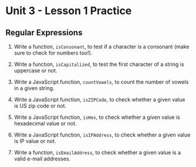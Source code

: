 # Unit 3 - Lesson 1 Practice
## Regular Expressions

1. Write a function, `isConsonant`, to test if a character is a consonant (make sure to check for numbers too!).

1. Write a function, `isCapitalized`, to test the first character of a string is uppercase or not.

2. Write a JavaScript function, `countVowels`, to count the number of vowels in a given string.

3. Write a JavaScript function, `isZIPCode`, to check whether a given value is US zip code or not.

4. Write a JavaScript function, `isHex`, to check whether a given value is hexadecimal value or not.

5. Write a JavaScript function, `isIPAddress`, to check whether a given value is IP value or not.

6. Write a function, `isEmailAddress`, to check whether a given value is a valid e-mail addresses. 
